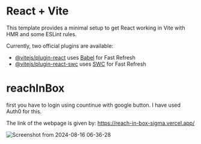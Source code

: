 # React + Vite

This template provides a minimal setup to get React working in Vite with HMR and some ESLint rules.

Currently, two official plugins are available:

- [@vitejs/plugin-react](https://github.com/vitejs/vite-plugin-react/blob/main/packages/plugin-react/README.md) uses [Babel](https://babeljs.io/) for Fast Refresh
- [@vitejs/plugin-react-swc](https://github.com/vitejs/vite-plugin-react-swc) uses [SWC](https://swc.rs/) for Fast Refresh
# reachInBox
first you have to login using countinue with google button. I have used Auth0 for this.

The link of the webpage is given by: 
https://reach-in-box-sigma.vercel.app/

![Screenshot from 2024-08-16 06-36-28](https://github.com/user-attachments/assets/3b52924a-dfe9-4764-8698-f6c3d5ed6c6e)


